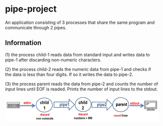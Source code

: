 # pipe-project
An application consisting of 3 processes that share the same program and communicate through 2 pipes. 

## Information

(1) the process child-1 reads data from standard input and writes data to pipe-1 after discarding non-numeric characters.

(2) the process child-2 reads the numeric data from pipe-1 and checks if the data is less than four digits. If so it writes the data to pipe-2.

(3) the process parent reads the data from pipe-2 and counts the number of input lines until EOF is readed. Prints the number of input lines to the stdout.

![schema.png](schema.png "schema")

